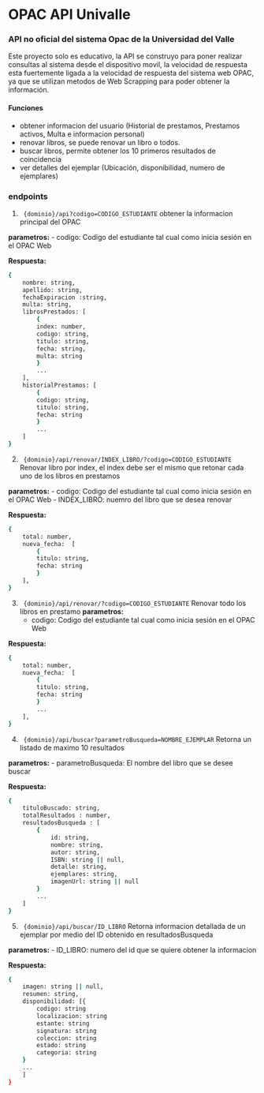 # OPAC API Univalle

### API no oficial del sistema Opac de la Universidad del Valle

Este proyecto solo es educativo, la API se construyo para poner realizar consultas
al sistema desde el dispositivo movil, la velocidad de respuesta esta
fuertemente ligada a la velocidad de respuesta del sistema web OPAC, ya que se utilizan
metodos de Web Scrapping para poder obtener la información.

#### Funciones

- obtener informacion del usuario (Historial de prestamos, Prestamos activos, Multa e informacion personal)
- renovar libros, se puede renovar un libro o todos.
- buscar libros, permite obtener los 10 primeros resultados de coincidencia
- ver detalles del ejemplar (Ubicación, disponibilidad, numero de ejemplares)
 

### endpoints
1. ` {dominio}/api?codigo=CODIGO_ESTUDIANTE`
obtener la informacion principal del OPAC

**parametros:**
    - codigo: Codigo del estudiante tal cual como inicia sesión en el OPAC Web

**Respuesta:**

```sh
{
    nombre: string,
    apellido: string,
    fechaExpiracion :string,
    multa: string,
    librosPrestados: [
        {
        index: number,
        codigo: string,
        titulo: string,
        fecha: string,
        multa: string
        }
        ...
    ],
    historialPrestamos: [
        {
        codigo: string,
        titulo: string,
        fecha: string
        }
        ...
    ]
}
```

2. ` {dominio}/api/renovar/INDEX_LIBRO/?codigo=CODIGO_ESTUDIANTE`
Renovar libro por index, el index debe ser el mismo que retonar cada uno de los libros en prestamos

**parametros:**
    - codigo: Codigo del estudiante tal cual como inicia sesión en el OPAC Web
    - INDEX_LIBRO: nuemro del libro que se desea renovar

**Respuesta:**    
```sh
{
    total: number,
    nueva_fecha:  [
        {
        titulo: string,
        fecha: string
        }
    ],
}
```


3. ` {dominio}/api/renovar/?codigo=CODIGO_ESTUDIANTE`
Renovar todo los libros en prestamo
**parametros:**
    - codigo: Codigo del estudiante tal cual como inicia sesión en el OPAC Web

**Respuesta:**    
```sh
{
    total: number,
    nueva_fecha:  [
        {
        titulo: string,
        fecha: string
        }
        ...
    ],
}
```

4. ` {dominio}/api/buscar?parametroBusqueda=NOMBRE_EJEMPLAR`
Retorna un listado de maximo 10 resultados

**parametros:**
    - parametroBusqueda: El nombre del libro que se desee buscar

**Respuesta:**    
```sh
{
    tituloBuscado: string,
    totalResultados : number,
    resultadosBusqueda : [
        {
            id: string,
            nombre: string,
            autor: string,
            ISBN: string || null,
            detalle: string,
            ejemplares: string,
            imagenUrl: string || null
        }
        ...
    ]
}
```

5. ` {dominio}/api/buscar/ID_LIBRO`
Retorna informacion detallada de un ejemplar por medio del ID obtenido en resultadosBusqueda

**parametros:**
    - ID_LIBRO: numero del id que se quiere obtener la informacion

**Respuesta:**    
```sh
{
    imagen: string || null,
    resumen: string,
    disponibilidad: [{
        codigo: string
        localizacion: string
        estante: string
        signatura: string
        coleccion: string
        estado: string
        categoria: string
    }
    ...
    ]
}
```